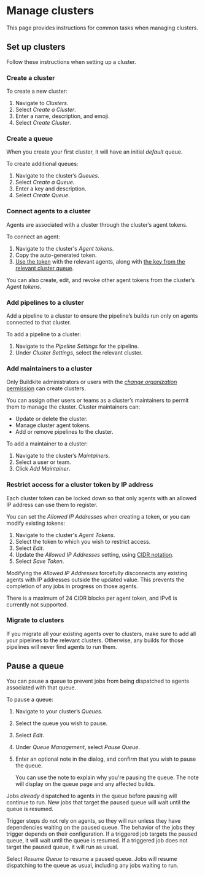 # Manage clusters

This page provides instructions for common tasks when managing clusters.

## Set up clusters

Follow these instructions when setting up a cluster.

### Create a cluster

To create a new cluster:

1. Navigate to _Clusters_.
1. Select _Create a Cluster_.
1. Enter a name, description, and emoji.
1. Select _Create Cluster_.

### Create a queue

When you create your first cluster, it will have an initial _default_ queue.

To create additional queues:

1. Navigate to the cluster’s _Queues_.
1. Select _Create a Queue_.
1. Enter a key and description.
1. Select _Create Queue_.

### Connect agents to a cluster

Agents are associated with a cluster through the cluster’s agent tokens.

To connect an agent:

1. Navigate to the cluster's _Agent tokens_.
1. Copy the auto-generated token.
1. [Use the token](/docs/agent/v3/tokens#using-and-storing-tokens) with the relevant agents, along with [the key from the relevant cluster queue](/docs/agent/v3/queues#setting-an-agents-queue).

You can also create, edit, and revoke other agent tokens from the cluster’s _Agent tokens_.

### Add pipelines to a cluster

Add a pipeline to a cluster to ensure the pipeline’s builds run only on agents connected to that cluster.

To add a pipeline to a cluster:

1. Navigate to the _Pipeline Settings_ for the pipeline.
1. Under _Cluster Settings_, select the relevant cluster.

### Add maintainers to a cluster

Only Buildkite administrators or users with the [_change organization_ permission](/docs/pipelines/permissions) can create clusters.

You can assign other users or teams as a cluster’s maintainers to permit them to manage the cluster. Cluster maintainers can:

* Update or delete the cluster.
* Manage cluster agent tokens.
* Add or remove pipelines to the cluster.

To add a maintainer to a cluster:

1. Navigate to the cluster’s _Maintainers_.
1. Select a user or team.
1. Click _Add Maintainer_.

### Restrict access for a cluster token by IP address

Each cluster token can be locked down so that only agents with an allowed IP address can use them to register.

You can set the _Allowed IP Addresses_ when creating a token, or you can modify existing tokens:

1. Navigate to the cluster's _Agent Tokens_.
1. Select the token to which you wish to restrict access.
1. Select _Edit_.
1. Update the _Allowed IP Addresses_ setting, using [CIDR notation](https://en.wikipedia.org/wiki/Classless_Inter-Domain_Routing).
1. Select _Save Token_.

Modifying the _Allowed IP Addresses_ forcefully disconnects any existing agents with IP addresses outside the updated value. This prevents the completion of any jobs in progress on those agents.

There is a maximum of 24 CIDR blocks per agent token, and IPv6 is currently not supported.

### Migrate to clusters

If you migrate all your existing agents over to clusters, make sure to add all your pipelines to the relevant clusters. Otherwise, any builds for those pipelines will never find agents to run them.

## Pause a queue

You can pause a queue to prevent jobs from being dispatched to agents associated with that queue.

To pause a queue:

1. Navigate to your cluster’s _Queues_.
1. Select the queue you wish to pause.
1. Select _Edit_.
1. Under _Queue Management_, select _Pause Queue_.
1. Enter an optional note in the dialog, and confirm that you wish to pause the queue.

      You can use the note to explain why you're pausing the queue. The note will display on the queue page and any affected builds.

Jobs _already_ dispatched to agents in the queue before pausing will continue to run. New jobs that target the paused queue will wait until the queue is resumed.

Trigger steps do not rely on agents, so they will run unless they have dependencies waiting on the paused queue. The behavior of the jobs they trigger depends on their configuration. If a triggered job targets the paused queue, it will wait until the queue is resumed. If a triggered job does not target the paused queue, it will run as usual.

Select _Resume Queue_ to resume a paused queue. Jobs will resume dispatching to the queue as usual, including any jobs waiting to run.
